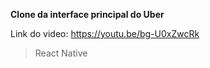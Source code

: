 **Clone da interface principal do Uber**

Link do video: https://youtu.be/bg-U0xZwcRk

> React Native
